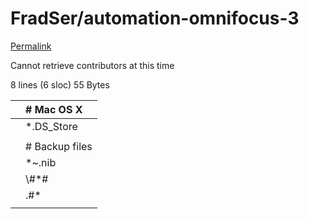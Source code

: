 # FradSer/automation-omnifocus-3

[Permalink](https://github.com/FradSer/automation-omnifocus-3/blob/7bb52b1b661696b7af8215d11f9b8eb20489de92/.gitignore)

Cannot retrieve contributors at this time

 8 lines \(6 sloc\) 55 Bytes

|  | \# Mac OS X |
| :--- | :--- |
|  | \*.DS\_Store |
|  |  |
|  | \# Backup files |
|  | \*~.nib |
|  | \\#\*\# |
|  | .\#\* |
|  |  |

